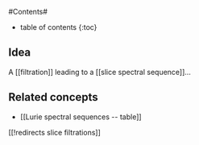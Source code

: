 
#Contents#
* table of contents
{:toc}

## Idea

A [[filtration]] leading to a [[slice spectral sequence]]...

## Related concepts

* [[Lurie spectral sequences -- table]]

[[!redirects slice filtrations]]

